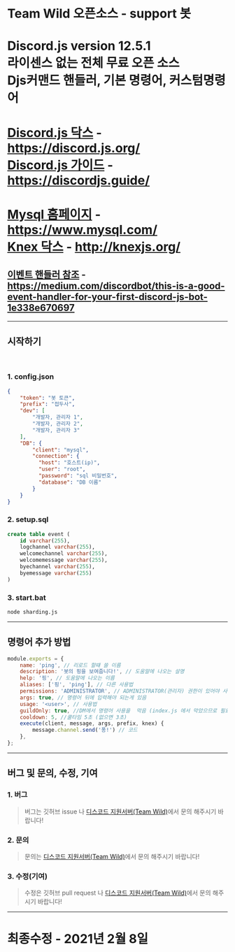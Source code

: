 # Team Wild 오픈소스 - support 봇

# Discord.js version 12.5.1<br>라이센스 없는 전체 무료 오픈 소스<br>Djs커맨드 핸들러, 기본 명령어, 커스텀명령어<br>

# [Discord.js 닥스](https://discord.js.org/) - https://discord.js.org/<br>[Discord.js 가이드](https://discordjs.guide/) - https://discordjs.guide/
# [Mysql 홈페이지](https://www.mysql.com/) - https://www.mysql.com/ <br> [Knex 닥스](http://knexjs.org/) - http://knexjs.org/

## **[이벤트 핸들러 참조](https://medium.com/discordbot/this-is-a-good-event-handler-for-your-first-discord-js-bot-1e338e670697) - https://medium.com/discordbot/this-is-a-good-event-handler-for-your-first-discord-js-bot-1e338e670697**
---
## 시작하기
<br>

### 1. config.json
```json
{
    "token": "봇 토큰",
    "prefix": "접두사",
    "dev": [
        "개발자, 관리자 1",
        "개발자, 관리자 2",
        "개발자, 관리자 3"
    ],
    "DB": {
        "client": "mysql",
        "connection": {
          "host": "호스트(ip)",
          "user": "root",
          "password": "sql 비밀번호",
          "database": "DB 이름"
        }
    }
}
```
### 2. setup.sql
```sql
create table event (
    id varchar(255),
    logchannel varchar(255),
    welcomechannel varchar(255),
    welcomemessage varchar(255),
    byechannel varchar(255),
    byemessage varchar(255) 
)
```

### 3. start.bat
```bat
node sharding.js
```
---
## 명령어 추가 방법 
```js
module.exports = {
	name: 'ping', // 리로드 할떄 쓸 이름
	description: '봇의 핑을 보여줍니다!', // 도움말에 나오는 설명
	help: '핑', // 도움말에 나오는 이름
    aliases: ['핑', 'ping'], // 다른 사용법
    permissions: 'ADMINISTRATOR', // ADMINISTRATOR(관리자) 권한이 있어야 사용 가능
    args: true, // 명령어 뒤에 입력해야 되는게 있음
    usage: '<user>', // 사용법
    guildOnly: true, //DM에서 명령어 사용을  막음 (index.js 에서 막았으므로 필요 없음)
    cooldown: 5, //쿨타임 5초 (없으면 3초)
	execute(client, message, args, prefix, knex) {
        message.channel.send('퐁!') // 코드
	},
};
```
---
## 버그 및 문의, 수정, 기여

### 1. 버그 
> 버그는 깃허브 issue 나 [디스코드 지원서버(Team Wild)](https://discord.gg/wuJBQaECfa)에서 문의 해주시기 바랍니다!

### 2. 문의
> 문의는 [디스코드 지원서버(Team Wild)](https://discord.gg/wuJBQaECfa)에서 문의 해주시기 바랍니다!

### 3. 수정(기여)
> 수정은 깃허브 pull request 나 [디스코드 지원서버(Team Wild)](https://discord.gg/wuJBQaECfa)에서 문의 해주시기 바랍니다!

---
# **최종수정 - 2021년 2월 8일**
